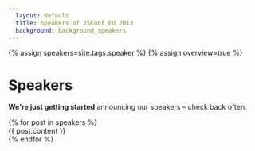 ```yaml
---
  layout: default
  title: Speakers of JSConf EU 2013
  background: background_speakers
---
```


{% assign speakers=site.tags.speaker %}
{% assign overview=true %}
<style type="text/css">
.background_speakers .stage {
  background-image: url("http://maps.googleapis.com/maps/api/staticmap?size=601x340&sensor=false&markers=color:0xE10079{% for post in speakers %}%7C{% if post.from != "" %}{{ post.from | cgi_escape }}{% endif %}{% endfor %}&visual_refresh=1") !important;
  background-repeat: repeat;
}
</style>

<h1>Speakers</h1>

<p><strong>We're just getting started</strong> announcing our speakers – check back often.</p>
{% for post in speakers %}
  <article>
    {{ post.content }}
  </article>
{% endfor %}
